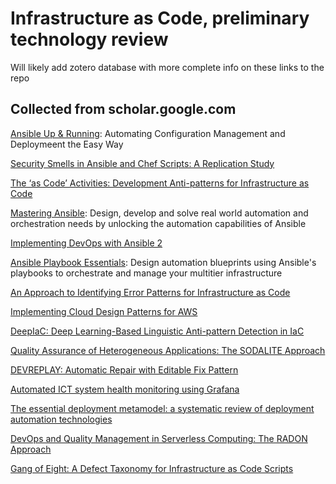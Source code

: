 # Infrastructure as Code, preliminary technology review

Will likely add zotero database with more complete info on these links to the repo

## Collected from scholar.google.com

[Ansible Up & Running](https://books.google.com/books?hl=en&lr=&id=h5YtDwAAQBAJ&oi=fnd&pg=PP1&dq=ansible+patterns&ots=MKmh0mYS_Q&sig=0JV7Akw6PZ2M1EtRP-vGzDsN8jw#v=onepage&q=ansible%20patterns&f=false): Automating Configuration Management and Deploymeent the Easy Way

[Security Smells in Ansible and Chef Scripts: A Replication Study](https://arxiv.org/pdf/1907.07159.pdf)

[The ‘as Code’ Activities: Development Anti-patterns for Infrastructure as Code](https://arxiv.org/pdf/2006.00177.pdf)

[Mastering Ansible](https://books.google.com/books?hl=en&lr=&id=bvSoCwAAQBAJ&oi=fnd&pg=PP1&dq=ansible+patterns&ots=NhchwR9c55&sig=aJFN5bYcBK1VxnU9feFsJawN6uA#v=onepage&q=ansible%20patterns&f=false): Design, develop and solve real world automation and orchestration needs by unlocking the automation capabilities of Ansible

[Implementing DevOps with Ansible 2](https://books.google.com/books?hl=en&lr=&id=3-ZDDwAAQBAJ&oi=fnd&pg=PP1&dq=ansible+patterns&ots=hsPDMtJmg6&sig=rUWwdmRNKkOBGi0UZPhNfPubli8#v=onepage&q=ansible%20patterns&f=false)

[Ansible Playbook Essentials](https://profitbox.info/wp-content/uploads/2018/02/ansible_playbook_essentials.pdf): Design automation blueprints using Ansible's playbooks to orchestrate and manage your multitier infrastructure

[An Approach to Identifying Error Patterns for
Infrastructure as Code](https://www.researchgate.net/profile/Wei-Chen-350/publication/329064339_An_Approach_to_Identifying_Error_Patterns_for_Infrastructure_as_Code/links/5e4e421f458515072dabb96c/An-Approach-to-Identifying-Error-Patterns-for-Infrastructure-as-Code.pdf)

[Implementing Cloud Design Patterns for AWS](https://books.google.com/books?hl=en&lr=&id=xF7CCAAAQBAJ&oi=fnd&pg=PP1&dq=%22ansible%22+%22patterns%22&ots=jqlk8HjvcD&sig=ISvn1scMyMd7t4v_WnxsFxI5tR8#v=onepage&q=%22ansible%22%20%22patterns%22&f=false)

[DeepIaC: Deep Learning-Based Linguistic Anti-pattern Detection in IaC](https://arxiv.org/pdf/2009.10801.pdf)

[Quality Assurance of Heterogeneous Applications: The SODALITE Approach](https://arxiv.org/pdf/2003.11350.pdf)

[DEVREPLAY: Automatic Repair with Editable Fix Pattern](https://arxiv.org/pdf/2005.11040.pdf)

[Automated ICT system health monitoring using Grafana](https://www.theseus.fi/bitstream/handle/10024/348544/Thesis_Fadhil_Sharif.pdf?sequence=2)

[The essential deployment metamodel: a systematic review of deployment automation technologies](https://link.springer.com/article/10.1007/s00450-019-00412-x)

[DevOps and Quality Management in Serverless Computing: The RADON Approach](https://pure.uvt.nl/ws/portalfiles/portal/48530078/_ESOCC_DevOps_and_Quality_Management_in_Serverless_Computing_The_RADON_Approach.pdf)

[Gang of Eight: A Defect Taxonomy for Infrastructure as Code Scripts](http://chrisparnin.me/pdf/GangOfEight.pdf)



